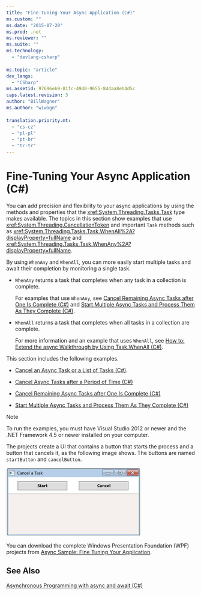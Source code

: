 ```yaml
---
title: "Fine-Tuning Your Async Application (C#)"
ms.custom: ""
ms.date: "2015-07-20"
ms.prod: .net
ms.reviewer: ""
ms.suite: ""
ms.technology: 
  - "devlang-csharp"

ms.topic: "article"
dev_langs: 
  - "CSharp"
ms.assetid: 97696eb9-81fc-4940-9655-84daa8eb4d5c
caps.latest.revision: 3
author: "BillWagner"
ms.author: "wiwagn"

translation.priority.mt: 
  - "cs-cz"
  - "pl-pl"
  - "pt-br"
  - "tr-tr"
---
```

# Fine-Tuning Your Async Application (C#)
You can add precision and flexibility to your async applications by using the methods and properties that the <xref:System.Threading.Tasks.Task> type makes available. The topics in this section show examples that use <xref:System.Threading.CancellationToken> and important `Task` methods such as <xref:System.Threading.Tasks.Task.WhenAll%2A?displayProperty=fullName> and <xref:System.Threading.Tasks.Task.WhenAny%2A?displayProperty=fullName>.  
  
 By using `WhenAny` and `WhenAll`, you can more easily start multiple tasks and await their completion by monitoring a single task.  
  
-   `WhenAny` returns a task that completes when any task in a collection is complete.  
  
     For examples that use `WhenAny`, see [Cancel Remaining Async Tasks after One Is Complete (C#)](../../../../csharp/programming-guide/concepts/async/cancel-remaining-async-tasks-after-one-is-complete.md) and [Start Multiple Async Tasks and Process Them As They Complete (C#)](../../../../csharp/programming-guide/concepts/async/start-multiple-async-tasks-and-process-them-as-they-complete.md).  
  
-   `WhenAll` returns a task that completes when all tasks in a collection are complete.  
  
     For more information and an example that uses `WhenAll`, see [How to: Extend the async Walkthrough by Using Task.WhenAll (C#)](../../../../csharp/programming-guide/concepts/async/how-to-extend-the-async-walkthrough-by-using-task-whenall.md).  
  
 This section includes the following examples.  
  
-   [Cancel an Async Task or a List of Tasks (C#)](../../../../csharp/programming-guide/concepts/async/cancel-an-async-task-or-a-list-of-tasks.md).  
  
-   [Cancel Async Tasks after a Period of Time (C#)](../../../../csharp/programming-guide/concepts/async/cancel-async-tasks-after-a-period-of-time.md)  
  
-   [Cancel Remaining Async Tasks after One Is Complete (C#)](../../../../csharp/programming-guide/concepts/async/cancel-remaining-async-tasks-after-one-is-complete.md)  
  
-   [Start Multiple Async Tasks and Process Them As They Complete (C#)](../../../../csharp/programming-guide/concepts/async/start-multiple-async-tasks-and-process-them-as-they-complete.md)  
  
> [!NOTE]
>  To run the examples, you must have Visual Studio 2012 or newer and the .NET Framework 4.5 or newer installed on your computer.  
  
 The projects create a UI that contains a button that starts the process and a button that cancels it, as the following image shows. The buttons are named `startButton` and `cancelButton`.  
  
 ![WPF window with Cancel button](../../../../csharp/programming-guide/concepts/async/media/cancellation.png "Cancellation")  
  
 You can download the complete Windows Presentation Foundation (WPF) projects from [Async Sample: Fine Tuning Your Application](http://go.microsoft.com/fwlink/?LinkId=255046).  
  
## See Also  
 [Asynchronous Programming with async and await (C#)](../../../../csharp/programming-guide/concepts/async/index.md)

